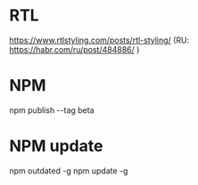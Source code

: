 # RTL
https://www.rtlstyling.com/posts/rtl-styling/ (RU: https://habr.com/ru/post/484886/ )

# NPM

npm publish --tag beta


# NPM update
npm outdated -g
npm update -g

